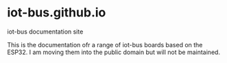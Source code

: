 # iot-bus.github.io
iot-bus documentation site

This is the documentation ofr a range of iot-bus boards based on the ESP32. I am moving them into the public domain but will not be maintained.
